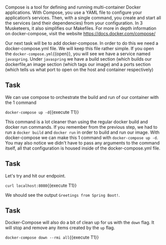 Compose is a tool for defining and running multi-container Docker applications. With Compose, you use a YAML file to configure your application’s services. Then, with a single command, you create and start all the services (and their dependencies) from your configuration. In 3 Musketeers, it also simplifies our Makefiles. For more in depth information on docker-compose, visit the website https://docs.docker.com/compose/

Our next task will be to add docker-compose. In order to do this we need a docker-compose.yml file. We will keep this file rather simple. If you open the `docker-compose.yml`{{open}}, you will see we have a service named ```javaspring```. Under ```javaspring``` we have a build section (which builds our dockerfile,an image section (which tags our image) and a ports section (which tells us what port to open on the host and container respectively)

## Task
We can use compose to orchestrate the build and run of our container with the 1 command

`docker-compose up -d`{{execute T1}}

This command is a lot cleaner than using the regular docker build and docker run commands. If you remember from the previous step, we had to run a ```docker build``` and ```docker run``` in order to build and run our image. With docker-compose we can make this 1 command with ```docker-compose up -d```. You may also notice we didn't have to pass any arguments to the command itself, all that configuration is housed inside of the docker-compose.yml file. 

## Task 
Let's try and hit our endpoint. 

`curl localhost:8080`{{execute T1}}

We should see the output ```Greetings from Spring Boot!```.

## Task
Docker-Compose will also do a bit of clean up for us with the ```down``` flag. It will stop and remove any items created by the ```up``` flag. 

`docker-compose down --rmi all`{{execute T1}}
